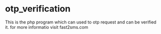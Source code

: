 # otp_verification
This is the php program which can used to otp request and can be verified it.
for more informatio visit fast2sms.com
